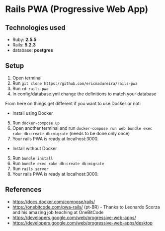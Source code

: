 # Rails PWA (Progressive Web App)

## Technologies used
* Ruby: **2.5.5**
* Rails: **5.2.3**
* database: **postgres**

## Setup
1. Open terminal
2. Run `git clone https://github.com/ericmadureira/rails-pwa`
3. Run `cd rails-pwa`
4. In config/database.yml change the definitions to match your database

From here on things get different if you want to use Docker or not:

* Install using Docker
5. Run `docker-compose up`
6. Open another terminal and run `docker-compose run web bundle exec rake db:create db:migrate` (needs to be done only once)
7. Your rails PWA is ready at localhost:3000.

* Install without Docker
5. Run `bundle install`
6. Run `bundle exec rake db:create db:migrate`
7. Run `rails server`
8. Your rails PWA is ready at localhost:3000.

## References
* https://docs.docker.com/compose/rails/
* https://onebitcode.com/pwa-rails/ (pt-BR) - Thanks to Leonardo Scorza and his amazing job teaching at OneBitCode
* https://developers.google.com/web/progressive-web-apps/
* https://developers.google.com/web/progressive-web-apps/desktop